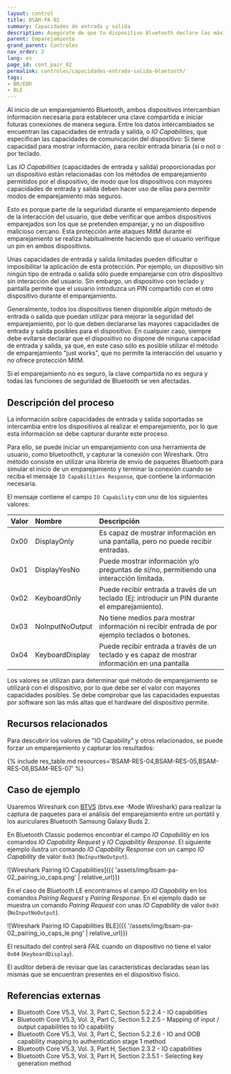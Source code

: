 ```yaml
---
layout: control
title: BSAM-PA-02
summary: Capacidades de entrada y salida
description: Asegúrate de que tu dispositivo Bluetooth declare las máximas capacidades de I/O para mejorar la seguridad.
parent: Emparejamiento
grand_parent: Controles
nav_order: 2
lang: es
page_id: cont_pair_02
permalink: controles/capacidades-entrada-salida-bluetooth/
tags:
- BR/EDR
- BLE
---
```



Al inicio de un emparejamiento Bluetooth, ambos dispositivos intercambian información necesaria para establecer una clave compartida e iniciar futuras conexiones de manera segura. Entre los datos intercambiados se encuentran las capacidades de entrada y salida, o _IO Capabilities_, que especifican las capacidades de comunicación del dispositivo: Si tiene capacidad para mostrar información, para recibir entrada binaria (sí o no) o por teclado.

Las _IO Capabilities_ (capacidades de entrada y salida) proporcionadas por un dispositivo están relacionadas con los métodos de emparejamiento permitidos por el dispositivo, de modo que los dispositivos con mayores capacidades de entrada y salida deben hacer uso de ellas para permitir modos de emparejamiento más seguros. 

Esto es porque parte de la seguridad durante el emparejamiento depende de la interacción del usuario, que debe verificar que ambos dispositivos emparejados son los que se pretenden emparejar, y no un dispositivo malicioso cercano. Esta protección ante ataques MitM durante el emparejamiento se realiza habitualmente haciendo que el usuario verifique un pin en ambos dispositivos.

Unas capacidades de entrada y salida limitadas pueden dificultar o imposibilitar la aplicación de esta protección. Por ejemplo, un dispositivo sin ningún tipo de entrada o salida sólo puede emparejarse con otro dispositivo sin interacción del usuario. Sin embargo, un dispositivo con teclado y pantalla permite que el usuario introduzca un PIN compartido con el otro dispositivo durante el emparejamiento.

Generalmente, todos los dispositivos tienen disponible algún método de entrada o salida que puedan utilizar para mejorar la seguridad del emparejamiento, por lo que deben declararse las mayores capacidades de entrada y salida posibles para el dispositivo. En cualquier caso, siempre debe evitarse declarar que el dispositivo no dispone de ninguna capacidad de entrada y salida, ya que, en este caso sólo es posible utilizar el método de emparejamiento "just works", que no permite la interacción del usuario y no ofrece protección MitM.

Si el emparejamiento no es seguro, la clave compartida no es segura y todas las funciones de seguridad de Bluetooth se ven afectadas.

## Descripción del proceso

La información sobre capacidades de entrada y salida soportadas se intercambia entre los dispositivos al realizar el emparejamiento, por lo que esta información se debe capturar durante este proceso.

Para ello, se puede iniciar un emparejamiento con una herramienta de usuario, como bluetoothctl, y capturar la conexión con Wireshark. Otro método consiste en utilizar una librería de envío de paquetes Bluetooth para simular el inicio de un emparejamiento y terminar la conexión cuando se reciba el mensaje `IO Capabilities Response`, que contiene la información necesaria.

El mensaje contiene el campo `IO Capability` con uno de los siguientes valores:

| Valor | Nombre          | Descripción                                                                                     |
|:------|:----------------|:-------------------------------------------------------------------------------------------------
| 0x00  | DisplayOnly     | Es capaz de mostrar información en una pantalla, pero no puede recibir entradas​.                |
| 0x01  | DisplayYesNo    | Puede mostrar información y/o preguntas de sí/no, permitiendo una interacción limitada​​.         |
| 0x02  | KeyboardOnly    | Puede recibir entrada a través de un teclado (Ej: introducir un PIN durante el emparejamiento)​. |
| 0x03  | NoInputNoOutput | No tiene medios para mostrar información ni recibir entrada de por ejemplo teclados o botones.  |
| 0x04  | KeyboardDisplay | Puede recibir entrada a través de un teclado y es capaz de mostrar información en una pantalla  |

Los valores se utilizan para determinar qué método de emparejamiento se utilizará con el dispositivo, por lo que debe ser el valor con mayores capacidades posibles. Se debe comprobar que las capacidades expuestas por software son las más altas que el hardware del dispositivo permite.


## Recursos relacionados

Para descubrir los valores de "IO Capability" y otros relacionados, se puede forzar un emparejamiento y capturar los resultados:

{% include res_table.md resources='BSAM-RES-04,BSAM-RES-05,BSAM-RES-06,BSAM-RES-07' %}


## Caso de ejemplo
Usaremos Wireshark con [BTVS](https://learn.microsoft.com/es-es/windows-hardware/drivers/bluetooth/testing-btp-tools-btvs) (btvs.exe -Mode Wireshark) para realizar la captura de paquetes para el análisis del emparejamiento entre un portátil y los auriculares Bluetooth Samsung Galaxy Buds 2.

En Bluetooth Classic podemos encontrar el campo _IO Capabilitiy_ en los comandos _IO Capability Request_ y _IO Capabilitiy Response_.
El siguiente ejemplo ilustra un comando _IO Capability Response_ con un campo _IO Capability_ de valor `0x03` (`NoInputNoOutput`).

![Wireshark Pairing IO Capabilities]({{ 'assets/img/bsam-pa-02_pairing_io_caps.png' | relative_url}})

En el caso de Bluetooth LE encontramos el campo _IO Capability_ en los comandos _Pairing Request_ y _Pairing Response_. 
En el ejemplo dado se muestra un comando _Pairing Request_ con unas _IO Capability_ de valor `0x03` (`NoInputNoOutput`).

![Wireshark Pairing IO Capabilities BLE]({{ '/assets/img/bsam-pa-02_pairing_io_caps_le.png' | relative_url}})

El resultado del control será _FAIL_ cuando un dispositivo no tiene el valor `0x04` (`KeyboardDisplay`).

El auditor deberá de revisar que las características declaradas sean las mismas que se encuentran presentes en el dispositivo físico.

## Referencias externas 

* Bluetooth Core V5.3, Vol. 3, Part C, Section 5.2.2.4 - IO capabilities
* Bluetooth Core V5.3, Vol. 3, Part C, Section 5.2.2.5 - Mapping of input / output capabilities to IO capability
* Bluetooth Core V5.3, Vol. 3, Part C, Section 5.2.2.6 - IO and OOB capability mapping to authentication stage 1 method
* Bluetooth Core V5.3, Vol. 3, Part H, Section 2.3.2 - IO capabilities
* Bluetooth Core V5.3, Vol. 3, Part H, Section 2.3.5.1 - Selecting key generation method
